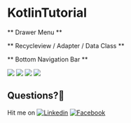# KotlinTutorial

** Drawer Menu **

** Recycleview / Adapter / Data Class **

** Bottom Navigation Bar **


  
![](https://www.photobox.co.uk/my/photo?album_id=5587648285&photo_id=501705598727)
![](https://www.photobox.co.uk/my/photo?album_id=5587648285&photo_id=501705598831)
![](https://www.photobox.co.uk/my/photo?album_id=5587648285&photo_id=501705599036)
![](https://www.photobox.co.uk/my/photo?album_id=5587648285&photo_id=501705598833)



## Questions?🤔
Hit me on 
[![Linkedin](https://img.shields.io/badge/Linkedin-Emre%20Karataş-blue.svg)](https://www.linkedin.com/in/emre-karata%C5%9F-062b26a9/) 
[![Facebook](https://img.shields.io/badge/Facebook-Emre%20Karataş-blue.svg)](https://www.facebook.com/emre.karatas.311)


